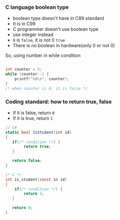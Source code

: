 ### C language boolean type
- boolean type doesn't have in C89 standard
- It is in C99
- C programmer doesn't use boolean type
- use integer instead
- `0` is `false`, it is not 0 `true`
- There is no boolean in hardware(only 0 or not 0)

So, using number in while condition
```c

int counter = 5;
while (counter--) {
    printf("%d\n", counter);
}
/* when counter is 0, it is false */
```



### Coding standard: how to return true, false
- If it is false, return `0`
- If it is true, return `1`

```C#
// C#
static bool IsStudent(int id)
{
   if(/* condition */) {
	    return true;
   }

   return false;
}
```

```C
/* C */
int is_student(const in id)
{
	if(/* condition */) {
	    return 1;
   }

   return 0;
}
```


